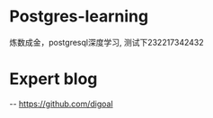 # Postgres-learning
炼数成金，postgresql深度学习, 测试下232217342432

# Expert blog
-- https://github.com/digoal
